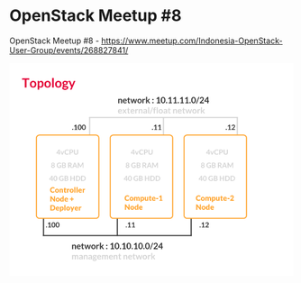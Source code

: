 # OpenStack Meetup #8

OpenStack Meetup #8 - https://www.meetup.com/Indonesia-OpenStack-User-Group/events/268827841/

![](lab-topology.png)
